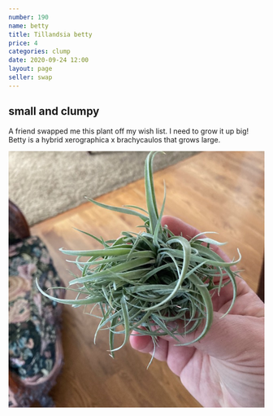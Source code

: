 ```yaml
---
number: 190
name: betty
title: Tillandsia betty
price: 4
categories: clump
date: 2020-09-24 12:00
layout: page
seller: swap
---
```

## small and clumpy

A friend swapped me this plant off my wish list. I need to grow it up big! Betty is a hybrid xerographica x brachycaulos that grows large.

!["Tillandsia betty"](/i/IMG_1053.jpeg "Tillandsia betty")
